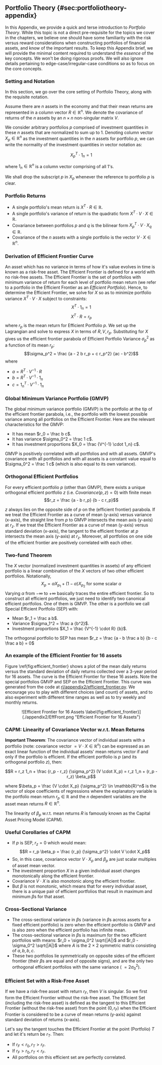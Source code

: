 ## Portfolio Theory {#sec:portfoliotheory-appendix}

In this Appendix, we provide a quick and terse introduction to *Portfolio Theory*. While this topic is not a direct pre-requisite for the topics we cover in the chapters, we believe one should have some familiarity with the risk versus reward considerations when constructing portfolios of financial assets, and know of the important results. To keep this Appendix brief, we will provide the minimal content required to understand the *essence* of the key concepts. We won't be doing rigorous proofs. We will also ignore details pertaining to edge-case/irregular-case conditions so as to focus on the core concepts.

### Setting and Notation

In this section, we go over the core setting of Portfolio Theory, along with the requisite notation.

Assume there are $n$ assets in the economy and that their mean returns are represented in a column vector $R \in \mathbb{R}^n$. We denote the covariance of returns of the $n$ assets by an $n \times n$ non-singular matrix $V$.

We consider arbitrary portfolios $p$ comprised of investment quantities in these $n$ assets that are normalized to sum up to 1. Denoting column vector $X_p \in \mathbb{R}^n$ as the investment quantities in the $n$ assets for portfolio $p$, we can write the normality of the investment quantities in vector notation as:

$$X_p^T \cdot 1_n = 1$$

where $1_n \in \mathbb{R}^n$ is a column vector comprising of all 1's.

We shall drop the subscript $p$ in $X_p$ whenever the reference to portfolio $p$ is clear.

### Portfolio Returns

* A single portfolio's mean return is $X^T \cdot R \in \mathbb{R}$.
* A single portfolio's variance of return is the quadratic form $X^T \cdot V \cdot X \in \mathbb{R}$.
* Covariance between portfolios $p$ and $q$ is the bilinear form $X_p^T \cdot V \cdot X_q \in \mathbb{R}$.
* Covariance of the $n$ assets with a single portfolio is the vector $V \cdot X \in\mathbb{R}^n$.

### Derivation of Efficient Frontier Curve

An asset which has no variance in terms of how it's value evolves in time is known as a risk-free asset.  The Efficient Frontier is defined for a world with no risk-free assets. The Efficient Frontier is the set of portfolios with minimum variance of return for each level of portfolio mean return (we refer to a portfolio in the Efficient Frontier as an *Efficient Portfolio*). Hence, to determine the Efficient Frontier, we solve for $X$ so as to minimize portfolio variance $X^T \cdot V \cdot X$ subject to constraints:
$$X^T \cdot 1_n = 1$$
$$X^T \cdot R = r_p$$
where $r_p$ is the mean return for Efficient Portfolio $p$.
We set up the Lagrangian and solve to express $X$ in terms of $R, V, r_p$. Substituting for $X$ gives us the efficient frontier parabola of Efficient Portfolio Variance $\sigma_p^2$ as a function of its mean $r_p$:
$$\sigma_p^2 = \frac {a - 2 b r_p + c r_p^2} {ac - b^2}$$
where

* $a = R^T \cdot V^{-1} \cdot R$
* $b = R^T \cdot V^{-1} \cdot 1_n$
* $c = 1_n^T \cdot V^{-1} \cdot 1_n$


### Global Minimum Variance Portfolio (GMVP)

The global minimum variance portfolio (GMVP) is the portfolio at the tip of the efficient frontier parabola, i.e., the portfolio with the lowest possible variance among all portfolios on the Efficient Frontier. Here are the relevant characteristics for the GMVP:

* It has mean $r_0 = \frac b c$.
* It has variance $\sigma_0^2 = \frac 1 c$.
* It has investment proportions $X_0 = \frac {V^{-1} \cdot 1_n} c$.

GMVP is positively correlated with all portfolios and with all assets. GMVP's covariance with all portfolios and with all assets is a constant value equal to $\sigma_0^2 = \frac 1 c$ (which is also equal to its own variance).

### Orthogonal Efficient Portfolios

For every efficient portfolio $p$ (other than GMVP), there exists a unique orthogonal efficient portfolio $z$ (i.e. $Covariance(p,z) = 0$) with finite mean
$$r_z = \frac {a - b r_p} {b - c r_p}$$

$z$ always lies on the opposite side of $p$ on the (efficient frontier) parabola. If we treat the Efficient Frontier as a curve of mean (y-axis) versus variance (x-axis), the straight line from $p$ to GMVP intersects the mean axis (y-axis) at $r_z$. If we treat the Efficient Frontier as a curve of mean (y-axis) versus standard deviation (x-axis), the tangent to the efficient frontier at $p$ intersects the mean axis (y-axis) at $r_z$. Moreover, all portfolios on one side of the efficient frontier are positively correlated with each other.

### Two-fund Theorem

The $X$ vector (normalized investment quantities in assets) of any efficient portfolio is a linear combination of the $X$ vectors of two other efficient portfolios. Notationally,
$$X_p = \alpha X_{p_1} + (1-\alpha) X_{p_2} \mbox{ for some scalar } \alpha$$
Varying $\alpha$ from $-\infty$ to $+\infty$ basically traces the entire efficient frontier. So to construct all efficient portfolios, we just need to identify two canonical efficient portfolios. One of them is GMVP. The other is a portfolio we call Special Efficient Portfolio (SEP) with:

* Mean $r_1  = \frac a b$.
* Variance $\sigma_1^2 = \frac a {b^2}$.
* Investment proportions $X_1 = \frac {V^{-1} \cdot R} {b}$.

The orthogonal portfolio to SEP has mean $r_z = \frac {a - b \frac a b} {b - c \frac a b} = 0$

### An example of the Efficient Frontier for 16 assets

Figure \ref{fig:efficient_frontier} shows a plot of the mean daily returns versus the standard deviation of daily returns collected over a 3-year period for 16 assets. The curve is the Efficient Frontier for these 16 assets. Note the special portfolios GMVP and SEP on the Efficient Frontier. This curve was generated from the code at [rl/appendix2/efficient_frontier.py](https://github.com/TikhonJelvis/RL-book/blob/master/rl/appendix2/efficient_frontier.py). We encourage you to play with different choices (and count) of assets, and to also experiment with different time ranges as well as to try weekly and monthly returns.

<div style="text-align:center" markdown="1">
![Efficient Frontier for 16 Assets \label{fig:efficient_frontier}](./appendix2/EffFront.png "Efficient Frontier for 16 Assets")
</div>

### CAPM: Linearity of Covariance Vector w.r.t. Mean Returns

**Important Theorem**: The covariance vector of individual assets with a portfolio (note: covariance vector $= V \cdot X \in \mathbb{R}^n$) can be expressed as an exact linear function of the individual assets' mean returns vector if and only if the portfolio is efficient. If the efficient portfolio is $p$ (and its orthogonal portfolio $z$), then:

$$R = r_z 1_n + \frac {r_p - r_z} {\sigma_p^2} (V \cdot X_p) = r_z 1_n +  (r_p - r_z) \beta_p$$

where $\beta_p = \frac {V \cdot X_p} {\sigma_p^2} \in \mathbb{R}^n$ is the vector of slope coefficients of regressions where the explanatory variable is the portfolio mean return $r_p \in \mathbb{R}$ and the $n$ dependent variables are the asset mean returns $R \in \mathbb{R}^n$.

The linearity of $\beta_p$ w.r.t. mean returns $R$ is famously known as the Capital Asset Pricing Model (CAPM).

### Useful Corollaries of CAPM

* If $p$ is SEP, $r_z = 0$ which would mean:
$$R = r_p \beta_p = \frac {r_p} {\sigma_p^2} \cdot V \cdot X_p$$
* So, in this case, covariance vector $V \cdot X_p$ and $\beta_p$ are just scalar multiples of asset mean vector.
* The investment proportion $X$ in a given individual asset changes monotonically along the efficient frontier.
* Covariance $V \cdot X$ is also monotonic along the efficient frontier.
* But $\beta$ is not monotonic, which means that for every individual asset, there is a unique pair of efficient portfolios that result in maximum and minimum $\beta$s for that asset.

### Cross-Sectional Variance

* The cross-sectional variance in $\beta$s (variance in $\beta$s across assets for a fixed efficient portfolio) is zero when the efficient portfolio is GMVP and is also zero when the efficient portfolio has infinite mean.
* The cross-sectional variance in $\beta$s is maximum for the two efficient portfolios with means: $r_0 + \sigma_0^2 \sqrt{|A|}$ and $r_0 - \sigma_0^2 \sqrt{|A|}$ where $A$ is the 2 $\times$ 2 symmetric matrix consisting of $a,b,b,c$.
* These two portfolios lie symmetrically on opposite sides of the efficient frontier (their $\beta$s are equal and of opposite signs), and are the only two orthogonal efficient portfolios with the same variance ( $= 2 \sigma_0^2$).

### Efficient Set with a Risk-Free Asset

If we have a risk-free asset with return $r_F$, then $V$ is singular. So we first form the Efficient Frontier without the risk-free asset. The Efficient Set (including the risk-free asset) is defined as the tangent to this Efficient Frontier (without the risk-free asset) from the point $(0, r_F)$ when the Efficient Frontier is considered to be a curve of mean returns (y-axis) against standard deviation of returns (x-axis).

Let's say the tangent touches the Efficient Frontier at the point (Portfolio) $T$ and let it's return be $r_T$. Then:

* If $r_F < r_0, r_T > r_F$.
* If $r_F > r_0, r_T < r_F$.
* All portfolios on this efficient set are perfectly correlated.

